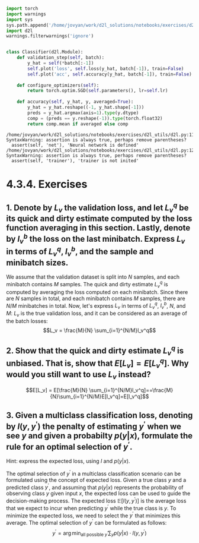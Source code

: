 ```python
import torch
import warnings
import sys
sys.path.append('/home/jovyan/work/d2l_solutions/notebooks/exercises/d2l_utils/')
import d2l
warnings.filterwarnings('ignore')


class Classifier(d2l.Module):
    def validation_step(self, batch):
        y_hat = self(*batch[:-1])
        self.plot('loss', self.loss(y_hat, batch[-1]), train=False)
        self.plot('acc', self.accuracy(y_hat, batch[-1]), train=False)
        
    def configure_optimizers(self):
        return torch.optim.SGD(self.parameters(), lr=self.lr)
    
    def accuracy(self, y_hat, y, averaged=True):
        y_hat = y_hat.reshape((-1, y_hat.shape[-1]))
        preds = y_hat.argmax(axis=1).type(y.dtype)
        comp = (preds == y.reshape(-1)).type(torch.float32)
        return comp.mean if averaged else comp
```

    /home/jovyan/work/d2l_solutions/notebooks/exercises/d2l_utils/d2l.py:119: SyntaxWarning: assertion is always true, perhaps remove parentheses?
      assert(self, 'net'), 'Neural network is defined'
    /home/jovyan/work/d2l_solutions/notebooks/exercises/d2l_utils/d2l.py:123: SyntaxWarning: assertion is always true, perhaps remove parentheses?
      assert(self, 'trainer'), 'trainer is not inited'


# 4.3.4. Exercises

## 1. Denote by $L_v$ the validation loss, and let $L_v^q$ be its quick and dirty estimate computed by the loss function averaging in this section. Lastly, denote by $l_v^b$ the loss on the last minibatch. Express $L_v$ in terms of $L_v^q$, $l_v^b$, and the sample and minibatch sizes.

We assume that the validation dataset is split into $N$ samples, and each minibatch contains $M$ samples.
The quick and dirty estimate $L_v^q$ is computed by averaging the loss computed on each minibatch. Since there are $N$ samples in total, and each minibatch contains $M$ samples, there are $N/M$ minibatches in total.
Now, let's express $L_v$ in terms of $L_v^q$, $l_v^b$, $N$, and $M$:
$L_v$ is the true validation loss, and it can be considered as an average of the batch losses:
$$L_v = \frac{M}{N} \sum_{i=1}^{N/M}l_v^q$$

## 2. Show that the quick and dirty estimate $L_v^q$ is unbiased. That is, show that $E[L_v]=E[L_v^q]$. Why would you still want to use $L_v$ instead?

$$E[L_v] = E[\frac{M}{N} \sum_{i=1}^{N/M}l_v^q]==\frac{M}{N}\sum_{i=1}^{N/M}E[l_v^q]=E[l_v^q]$$

## 3. Given a multiclass classification loss, denoting by $l(y,y^\prime)$ the penalty of estimating $y^\prime$ when we see $y$ and given a probabilty $p(y|x)$, formulate the rule for an optimal selection of $y^\prime$.
Hint: express the expected loss, using $l$ and $p(y|x)$.

The optimal selection of $y^\prime$ in a multiclass classification scenario can be formulated using the concept of expected loss. Given a true class $y$ and a predicted class $y^\prime$, and assuming that $p(y|x)$ represents the probability of observing class $y$ given input $x$, the expected loss can be used to guide the decision-making process.
The expected loss $\mathbb{E}[l(y, y^\prime)]$ is the average loss that we expect to incur when predicting $y^\prime$ while the true class is $y$. To minimize the expected loss, we need to select the $y^\prime$ that minimizes this average.
The optimal selection of $y^\prime$ can be formulated as follows:
$$y^\prime = \arg\min_{\text{all possible } y^\prime} \sum_{y} p(y|x) \cdot l(y, y^\prime)$$

